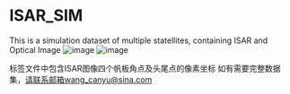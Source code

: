 # ISAR_SIM
This is a simulation dataset of multiple statellites, containing ISAR and Optical Image
![image](https://github.com/Mxilee/ISAR_SIM/assets/33624599/3a59f319-bd6e-4844-a75e-90dcccfb5011)
![image](https://github.com/Mxilee/ISAR_SIM/assets/33624599/8404c7bb-34a0-4dba-b5f8-0b12d6ec49e1)


标签文件中包含ISAR图像四个帆板角点及头尾点的像素坐标
如有需要完整数据集，请联系邮箱wang_canyu@sina.com
